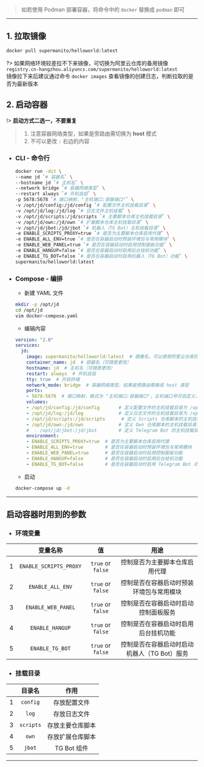 
> 如若使用 Podman 部署容器，将命令中的 `docker` 替换成 `podman` 即可

***

## 1. 拉取镜像
```bash
docker pull supermanito/helloworld:latest
```
?> 如果网络环境较差拉不下来镜像，可切换为阿里云仓库的备用镜像 `registry.cn-hangzhou.aliyuncs.com/supermanito/helloworld:latest`\
   镜像拉下来后建议通过命令 `docker images` 查看镜像的创建日志，判断拉取的是否为最新版本

## 2. 启动容器

!> __启动方式二选一，不要重复__

> 1. 注意容器网络类型，如果是旁路由需切换为 **host** 模式
> 2. 不可以更改 `:` 右边的内容

- ### CLI - 命令行

    ```bash
    docker run -dit \
    --name jd `# 容器名` \
    --hostname jd `# 主机名` \
    --network bridge `# 容器网络类型` \
    --restart always `# 开机自启` \
    -p 5678:5678 `# 端口映射，"主机端口:容器端口"` \
    -v /opt/jd/config:/jd/config `# 配置文件主机挂载目录` \
    -v /opt/jd/log:/jd/log `# 日志文件主机挂载` \
    -v /opt/jd/scripts:/jd/scripts `# 主要脚本仓库主机挂载目录` \
    -v /opt/jd/own:/jd/own `# 扩展脚本仓库主机挂载目录` \
    -v /opt/jd/jbot:/jd/jbot `# 机器人（TG Bot）主机挂载目录` \
    -e ENABLE_SCRIPTS_PROXY=true `# 是否为主要脚本仓库启用代理` \
    -e ENABLE_ALL_ENV=true `# 是否在容器启动时预装环境包与常用模块` \
    -e ENABLE_WEB_PANEL=true `# 是否在容器启动时启用控制面板功能` \
    -e ENABLE_HANGUP=false `# 是否在容器启动时启用后台挂机功能` \
    -e ENABLE_TG_BOT=false `# 是否在容器启动时启用机器人（TG Bot）功能` \
    supermanito/helloworld:latest
    ```

- ### Compose - 编排

    - 新建 YAML 文件
    ```bash
    mkdir -p /opt/jd
    cd /opt/jd
    vim docker-compose.yaml
    ```
    
    - 编辑内容
    ```yaml
    version: "2.0"
    services:
      jd:
        image: supermanito/helloworld:latest  # 镜像名，可以使用阿里云仓库的备用镜像
        container_name: jd  # 容器名（可随意更改）
        hostname: jd  # 主机名（可随意更改）
        restart: always  # 开机自启
        tty: true  # 开启终端
        network_mode: bridge  # 容器网络类型，如果是旁路由需换成 host 类型
        ports:
        - 5678:5678  # 端口映射，格式为 "主机端口:容器端口"，主机端口号可自定义，容器端口用来访问控制面板不可修改
        volumes:
        - /opt/jd/config:/jd/config       # 定义配置文件的主机挂载目录为 /opt/jd/config
        - /opt/jd/log:/jd/log             # 定义日志文件的主机挂载目录为 /opt/jd/log
        - /opt/jd/scripts:/jd/scripts      # 定义 Scripts 仓库脚本的主机挂载目录为 /opt/jd/scripts
        - /opt/jd/own:/jd/own             # 定义 Own 仓库脚本的主机挂载目录为 /opt/jd/own
        #  - /opt/jd/jbot:/jd/jbot        # 定义 Telegram Bot 的主机挂载目录为 /opt/jd/jbot
        environment:
        - ENABLE_SCRIPTS_PROXY=true  # 是否为主要脚本仓库启用代理
        - ENABLE_ALL_ENV=true        # 是否在容器启动时预装环境包与常用模块
        - ENABLE_WEB_PANEL=true      # 是否在容器启动时启用控制面板功能
        - ENABLE_HANGUP=false        # 是否在容器启动时启用后台挂机功能
        - ENABLE_TG_BOT=false        # 是否在容器启动时启用 Telegram Bot 功能
    ```

    - 启动
    ```bash
    docker-compose up -d
    ```

***

## 启动容器时用到的参数 <!-- {docsify-ignore} -->

- ### 环境变量 <!-- {docsify-ignore} -->
|       |        变量名称        |        值         |                     用途                     |
| :---: | :--------------------: | :---------------: | :------------------------------------------: |
|   1   | `ENABLE_SCRIPTS_PROXY` | `true` or `false` |        控制是否为主要脚本仓库启用代理        |
|   2   |    `ENABLE_ALL_ENV`    | `true` or `false` |   控制是否在容器启动时预装环境包与常用模块   |
|   3   |   `ENABLE_WEB_PANEL`   | `true` or `false` |     控制是否在容器启动时启动控制面板服务     |
|   4   |    `ENABLE_HANGUP`     | `true` or `false` |     控制是否在容器启动时启用后台挂机功能     |
|   5   |    `ENABLE_TG_BOT`     | `true` or `false` | 控制是否在容器启动时启动机器人（TG Bot）服务 |

- ### 挂载目录 <!-- {docsify-ignore} -->
|       |  目录名   |       作用       |
| :---: | :-------: | :--------------: |
|   1   | `config`  |   存放配置文件   |
|   2   |   `log`   |   存放日志文件   |
|   3   | `scripts` | 存放主要仓库脚本 |
|   4   |   `own`   | 存放扩展仓库脚本 |
|   5   |  `jbot`   |   TG Bot 组件    |

***
